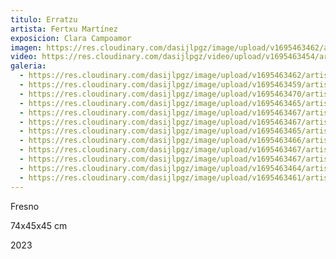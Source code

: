 ```yaml
---
titulo: Erratzu
artista: Fertxu Martínez
exposicion: Clara Campoamor
imagen: https://res.cloudinary.com/dasijlpgz/image/upload/v1695463462/artistas/Fertxu%20Mart%C3%ADnez/Erratzu/P1060842.jpg
video: https://res.cloudinary.com/dasijlpgz/video/upload/v1695463454/artistas/Fertxu%20Mart%C3%ADnez/Erratzu/Sin_t%C3%ADtulo_1-3.mp4
galeria:
  - https://res.cloudinary.com/dasijlpgz/image/upload/v1695463462/artistas/Fertxu%20Mart%C3%ADnez/Erratzu/P1060842.jpg
  - https://res.cloudinary.com/dasijlpgz/image/upload/v1695463459/artistas/Fertxu%20Mart%C3%ADnez/Erratzu/P1060840.jpg
  - https://res.cloudinary.com/dasijlpgz/image/upload/v1695463470/artistas/Fertxu%20Mart%C3%ADnez/Erratzu/P1060855.jpg
  - https://res.cloudinary.com/dasijlpgz/image/upload/v1695463465/artistas/Fertxu%20Mart%C3%ADnez/Erratzu/P1060849.jpg
  - https://res.cloudinary.com/dasijlpgz/image/upload/v1695463467/artistas/Fertxu%20Mart%C3%ADnez/Erratzu/P1060845.jpg
  - https://res.cloudinary.com/dasijlpgz/image/upload/v1695463467/artistas/Fertxu%20Mart%C3%ADnez/Erratzu/P1060850.jpg
  - https://res.cloudinary.com/dasijlpgz/image/upload/v1695463465/artistas/Fertxu%20Mart%C3%ADnez/Erratzu/P1060852.jpg
  - https://res.cloudinary.com/dasijlpgz/image/upload/v1695463466/artistas/Fertxu%20Mart%C3%ADnez/Erratzu/P1060853.jpg
  - https://res.cloudinary.com/dasijlpgz/image/upload/v1695463467/artistas/Fertxu%20Mart%C3%ADnez/Erratzu/P1060859.jpg
  - https://res.cloudinary.com/dasijlpgz/image/upload/v1695463467/artistas/Fertxu%20Mart%C3%ADnez/Erratzu/P1060861.jpg
  - https://res.cloudinary.com/dasijlpgz/image/upload/v1695463464/artistas/Fertxu%20Mart%C3%ADnez/Erratzu/P1060848.jpg
  - https://res.cloudinary.com/dasijlpgz/image/upload/v1695463461/artistas/Fertxu%20Mart%C3%ADnez/Erratzu/P1060846.jpg
---
```


F﻿resno

7﻿4x45x45 cm

2﻿023
